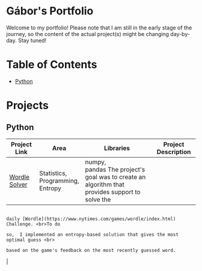 # Gábor's Portfolio
Welcome to my portfolio! Please note that I am still in the early stage of the journey, so the content of the actual project(s) might be changing day-by-day. Stay tuned!

# Table of Contents
- [Python](#Python)

# Projects
## Python
| Project Link                                              | Area                                   | Libraries              | Project Description                                                                  |
|-----------------------------------------------------------|----------------------------------------|------------------------|--------------------------------------------------------------------------------------|
| [Wordle Solver](https://github.com/gbrsoos/Wordle-Solver) | Statistics,<br>Programming,<br>Entropy | numpy,<br>pandas         The project's goal was to create an algorithm that provides support to solve the<br>      
                                                                                                                                daily [Wordle](https://www.nytimes.com/games/wordle/index.html) Challenge. <br>To do  
                                                                                                                                so,  I implemented an entropy-based solution that gives the most optimal guess <br>       
                                                                                                                                based on the game's feedback on the most recently guessed word.
|

